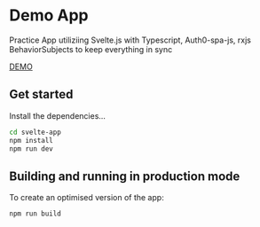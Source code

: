 # Demo App

Practice App utiliziing Svelte.js with Typescript, Auth0-spa-js, rxjs BehaviorSubjects to keep everything in sync

[DEMO](https://alexvdvalk.github.io/Svelte-todo-with-auth0/)

## Get started

Install the dependencies...

```bash
cd svelte-app
npm install
npm run dev
```

## Building and running in production mode

To create an optimised version of the app:

```bash
npm run build
```
